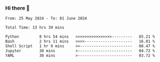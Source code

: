 ### Hi there 👋

<!--
**ututono/ututono** is a ✨ _special_ ✨ repository because its `README.md` (this file) appears on your GitHub profile.

Here are some ideas to get you started:

- 🔭 I’m currently working on ...
- 🌱 I’m currently learning ...
- 👯 I’m looking to collaborate on ...
- 🤔 I’m looking for help with ...
- 💬 Ask me about ...
- 📫 How to reach me: ...
- 😄 Pronouns: ...
- ⚡ Fun fact: ...
-->



<!--START_SECTION:waka-->

```txt
From: 25 May 2024 - To: 01 June 2024

Total Time: 13 hrs 39 mins

Python         8 hrs 54 mins   >>>>>>>>>>>>>>>>---------   65.21 %
Bash           2 hrs 11 mins   >>>>---------------------   16.01 %
Shell Script   1 hr 9 mins     >>-----------------------   08.47 %
Jupyter        38 mins         >------------------------   04.72 %
YAML           30 mins         >------------------------   03.72 %
```

<!--END_SECTION:waka-->
